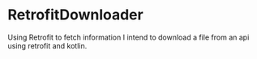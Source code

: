 # RetrofitDownloader
Using Retrofit to fetch information 
I intend to download a file from an api using retrofit and kotlin.
